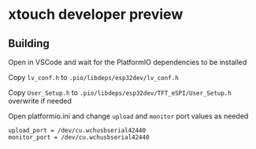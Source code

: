 # xtouch developer preview

## Building

Open in VSCode and wait for the PlatformIO dependencies to be installed

Copy `lv_conf.h` to `.pio/libdeps/esp32dev/lv_conf.h`

Copy `User_Setup.h` to `.pio/libdeps/esp32dev/TFT_eSPI/User_Setup.h` overwrite if needed

Open platformio.ini and change `upload` and `monitor` port values as needed

```
upload_port = /dev/cu.wchusbserial42440
monitor_port = /dev/cu.wchusbserial42440
```

